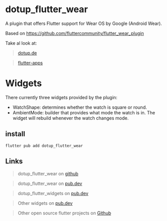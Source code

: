 # dotup_flutter_wear

A plugin that offers Flutter support for Wear OS by Google (Android Wear).

Based on https://github.com/fluttercommunity/flutter_wear_plugin


Take al look at:
> [dotup.de](https://dotup.de)

> [flutter-apps](https://flutter-apps.ml)

# Widgets

There currently three widgets provided by the plugin:

* WatchShape: determines whether the watch is square or round.
* AmbientMode: builder that provides what mode the watch is in. The widget will rebuild whenever the watch changes mode.


## install
`flutter pub add dotup_flutter_wear`

## Links

> dotup_flutter_wear on [github](https://github.com/dotupNET/dotup_flutter_wear)

> dotup_flutter_wear on [pub.dev](https://pub.dev/packages/dotup_flutter_wear)

> dotup_flutter_widgets on [pub.dev](https://pub.dev/packages/dotup_flutter_widgets)

> Other widgets on [pub.dev](https://pub.dev/packages?q=dotup)

> Other open source flutter projects on [Github](https://github.com/search?q=dotup_flutter)
